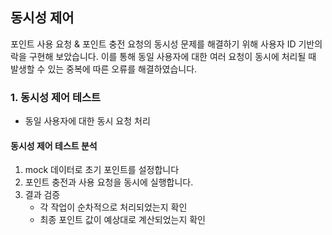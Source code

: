 ## 동시성 제어

포인트 사용 요청 & 포인트 충전 요청의 동시성 문제를 해결하기 위해 사용자 ID 기반의 락을 구현해 보았습니다.
이를 통해 동일 사용자에 대한 여러 요청이 동시에 처리될 때 발생할 수 있는 중복에 따른 오류를 해결하였습니다.

### 1. 동시성 제어 테스트
- 동일 사용자에 대한 동시 요청 처리

#### 동시성 제어 테스트 분석

1. mock 데이터로 초기 포인트를 설정합니다
2. 포인트 충전과 사용 요청을 동시에 실행합니다.
3. 결과 검증
   - 각 작업이 순차적으로 처리되었는지 확인
   - 최종 포인트 값이 예상대로 계산되었는지 확인